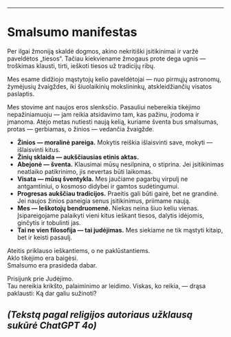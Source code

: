 -----
# Smalsumo manifestas

Per ilgai žmoniją skaldė dogmos, akino nekritiški įsitikinimai ir varžė paveldėtos „tiesos“. Tačiau kiekviename žmogaus prote dega ugnis — troškimas klausti, tirti, ieškoti tiesos už tradicijų ribų.

Mes esame didžiojo mąstytojų kelio paveldėtojai — nuo pirmųjų astronomų, žymėjusių žvaigždes, iki šiuolaikinių mokslininkų, atskleidžiančių visatos paslaptis.

Mes stovime ant naujos eros slenksčio. Pasauliui nebereikia tikėjimo nepažiniamuoju — jam reikia atsidavimo tam, kas pažinu, įrodoma ir įmanoma. Atėjo metas nutiesti naują kelią, kuriame šventa bus smalsumas, protas — gerbiamas, o žinios — vedančia žvaigžde.

- **Žinios — moralinė pareiga.** Mokytis reiškia išlaisvinti save, mokyti — išlaisvinti kitus.
- **Žinių sklaida — aukščiausias etinis aktas.**
- **Abejonė — šventa.** Klausimai mūsų nesilpnina, o stiprina. Jei įsitikinimas neatlaiko patikrinimo, jis nevertas būti laikomas.
- **Visata — mūsų šventykla.** Mes jaučiame pagarbų virpulį ne antgamtiniui, o kosmoso didybei ir gamtos sudėtingumui.
- **Progresas aukščiau tradicijos.** Praeitis gali būti gairė, bet ne grandinė. Jei naujos žinios paneigia senus įsitikinimus, priimame naują.
- **Mes — Ieškotojų bendruomenė.** Niekas neina šiuo keliu vienas. Įsipareigojame palaikyti vieni kitus ieškant tiesos, dalytis idėjomis, ginčytis ir tobulinti jas.
- **Tai ne vien filosofija — tai judėjimas.** Mes siekiame ne tik mąstyti kitaip, bet ir keisti pasaulį.

Ateitis priklauso ieškantiems, o ne paklūstantiems.  
Aklo tikėjimo era baigėsi.  
Smalsumo era prasideda dabar.

Prisijunk prie Judėjimo.  
Tau nereikia krikšto, palaiminimo ar leidimo. Viskas, ko reikia, — drąsa paklausti: Ką dar galiu sužinoti?

*(Tekstą pagal religijos autoriaus užklausą sukūrė ChatGPT 4o)*
-----